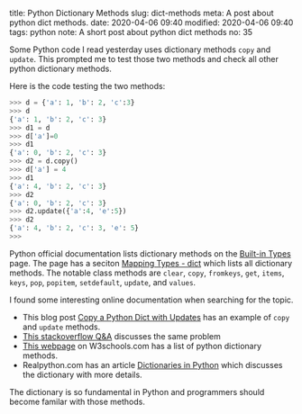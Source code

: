 title: Python Dictionary Methods
slug: dict-methods
meta: A post about python dict methods.
date: 2020-04-06 09:40
modified: 2020-04-06 09:40
tags: python
note: A short post about python dict methods
no: 35

Some Python code I read yesterday uses dictionary methods `copy` and `update`. 
This prompted me to test those two methods and check all other python dictionary methods. 

Here is the code testing the two methods:

```python
>>> d = {'a': 1, 'b': 2, 'c':3}
>>> d
{'a': 1, 'b': 2, 'c': 3}
>>> d1 = d
>>> d['a']=0
>>> d1
{'a': 0, 'b': 2, 'c': 3}
>>> d2 = d.copy()
>>> d['a'] = 4
>>> d1
{'a': 4, 'b': 2, 'c': 3}
>>> d2
{'a': 0, 'b': 2, 'c': 3}
>>> d2.update({'a':4, 'e':5})
>>> d2
{'a': 4, 'b': 2, 'c': 3, 'e': 5}
>>> 
```

Python official documentation lists dictionary methods on the 
[Built-in Types](https://docs.python.org/3/library/stdtypes.html) 
page. The page has a seciton 
[Mapping Types - dict](https://docs.python.org/3/library/stdtypes.html#typesmapping)
which lists all dictionary methods. The notable class methods are `clear`, `copy`, 
`fromkeys`, `get`, `items`, `keys`, `pop`, `popitem`, `setdefault`, `update`, and 
`values`. 

I found some interesting online documentation when searching for the topic. 

* This blog post 
[Copy a Python Dict with Updates](https://www.ibisc.univ-evry.fr/~fpommereau/blog/2009-05-12-copy-a-python-dict-with-updates.html) 
has an example of `copy` and `update` methods.
* [This stackoverflow Q\&A](https://stackoverflow.com/questions/5551672/how-to-copy-a-dict-and-modify-it-in-one-line-of-code) 
discusses the same problem
* [This webpage](https://www.w3schools.com/python/python_ref_dictionary.asp) 
on W3schools.com has a list of python dictionary methods. 
* Realpython.com has an article 
[Dictionaries in Python](https://realpython.com/python-dicts/#restrictions-on-dictionary-values)
which discusses the dictionary with more details. 

The dictionary is so fundamental in Python and programmers should become familar with those methods. 









